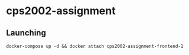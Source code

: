 # cps2002-assignment

## Launching

```
docker-compose up -d && docker attach cps2002-assignment-frontend-1
```

```
